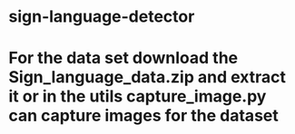 # sign-language-detector

# For the data set download the Sign_language_data.zip and extract it or in the utils capture_image.py can capture images for the dataset
